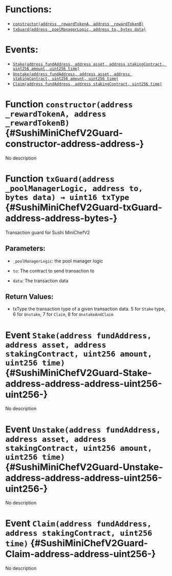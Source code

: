 

# Functions:
- [`constructor(address _rewardTokenA, address _rewardTokenB)`](#SushiMiniChefV2Guard-constructor-address-address-)
- [`txGuard(address _poolManagerLogic, address to, bytes data)`](#SushiMiniChefV2Guard-txGuard-address-address-bytes-)

# Events:
- [`Stake(address fundAddress, address asset, address stakingContract, uint256 amount, uint256 time)`](#SushiMiniChefV2Guard-Stake-address-address-address-uint256-uint256-)
- [`Unstake(address fundAddress, address asset, address stakingContract, uint256 amount, uint256 time)`](#SushiMiniChefV2Guard-Unstake-address-address-address-uint256-uint256-)
- [`Claim(address fundAddress, address stakingContract, uint256 time)`](#SushiMiniChefV2Guard-Claim-address-address-uint256-)


# Function `constructor(address _rewardTokenA, address _rewardTokenB)` {#SushiMiniChefV2Guard-constructor-address-address-}
No description




# Function `txGuard(address _poolManagerLogic, address to, bytes data) → uint16 txType` {#SushiMiniChefV2Guard-txGuard-address-address-bytes-}
Transaction guard for Sushi MiniChefV2


## Parameters:
- `_poolManagerLogic`: the pool manager logic

- `to`: The contract to send transaction to

- `data`: The transaction data


## Return Values:
- txType the transaction type of a given transaction data. 5 for `Stake` type, 6 for `Unstake`, 7 for `Claim`, 8 for `UnstakeAndClaim`


# Event `Stake(address fundAddress, address asset, address stakingContract, uint256 amount, uint256 time)` {#SushiMiniChefV2Guard-Stake-address-address-address-uint256-uint256-}
No description

# Event `Unstake(address fundAddress, address asset, address stakingContract, uint256 amount, uint256 time)` {#SushiMiniChefV2Guard-Unstake-address-address-address-uint256-uint256-}
No description

# Event `Claim(address fundAddress, address stakingContract, uint256 time)` {#SushiMiniChefV2Guard-Claim-address-address-uint256-}
No description

